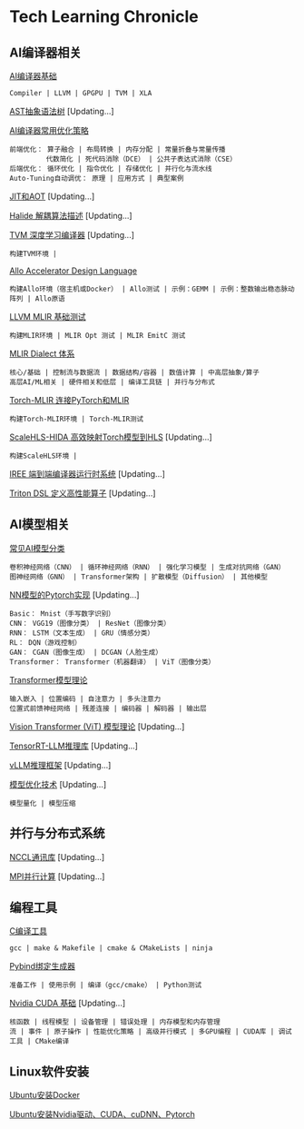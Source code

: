 # Tech Learning Chronicle

## AI编译器相关

[AI编译器基础](AI编译器基础.md)

    Compiler | LLVM | GPGPU | TVM | XLA

[AST抽象语法树](AST抽象语法树.md) [Updating...]

[AI编译器常用优化策略](AI编译器常用优化策略.md)

    前端优化： 算子融合 | 布局转换 | 内存分配 | 常量折叠与常量传播
             代数简化 | 死代码消除（DCE） | 公共子表达式消除（CSE）
    后端优化： 循环优化 | 指令优化 | 存储优化 | 并行化与流水线
    Auto-Tuning自动调优： 原理 | 应用方式 | 典型案例

[JIT和AOT](JIT和AOT.md) [Updating...]

[Halide 解耦算法描述](Halide_解耦算法描述.md) [Updating...]

[TVM 深度学习编译器](TVM_深度学习编译器.md) [Updating...]

    构建TVM环境 | 

[Allo Accelerator Design Language](Allo_Accelerator_Design_Language.md)

    构建Allo环境（宿主机或Docker） | Allo测试 | 示例：GEMM | 示例：整数输出稳态脉动阵列 | Allo原语

[LLVM MLIR 基础测试](LLVM_MLIR_基础测试.md)

    构建MLIR环境 | MLIR Opt 测试 | MLIR EmitC 测试

[MLIR Dialect 体系](MLIR_Dialect_体系.md)

    核心/基础 | 控制流与数据流 | 数据结构/容器 | 数值计算 | 中高层抽象/算子
    高层AI/ML相关 | 硬件相关和低层 | 编译工具链 | 并行与分布式

[Torch-MLIR 连接PyTorch和MLIR](Torch-MLIR_连接PyTorch和MLIR.md)

    构建Torch-MLIR环境 | Torch-MLIR测试

[ScaleHLS-HIDA 高效映射Torch模型到HLS](ScaleHLS-HIDA_高效映射Torch模型到HLS.md) [Updating...]

    构建ScaleHLS环境 | 

[IREE 端到端编译器运行时系统](IREE_端到端编译器运行时系统.md) [Updating...]

[Triton DSL 定义高性能算子](Triton_DSL_定义高性能算子.md) [Updating...]

## AI模型相关

[常见AI模型分类](常见AI模型分类.md)

    卷积神经网络（CNN） | 循环神经网络（RNN） | 强化学习模型 | 生成对抗网络（GAN）
    图神经网络（GNN） | Transformer架构 | 扩散模型（Diffusion） | 其他模型

[NN模型的Pytorch实现](https://github.com/zeroherolin/pytorch-nn) [Updating...]

    Basic： Mnist（手写数字识别）
    CNN： VGG19（图像分类） | ResNet（图像分类）
    RNN： LSTM（文本生成） | GRU（情感分类）
    RL： DQN（游戏控制）
    GAN： CGAN（图像生成） | DCGAN（人脸生成）
    Transformer： Transformer（机器翻译） | ViT（图像分类）

[Transformer模型理论](Transformer模型理论.md)

    输入嵌入 | 位置编码 | 自注意力 | 多头注意力
    位置式前馈神经网络 | 残差连接 | 编码器 | 解码器 | 输出层

[Vision Transformer (ViT) 模型理论](ViT模型理论.md) [Updating...]

[TensorRT-LLM推理库](TensorRT-LLM推理库.md) [Updating...]

[vLLM推理框架](vLLM推理框架.md) [Updating...]

[模型优化技术](模型优化技术.md) [Updating...]

    模型量化 | 模型压缩

## 并行与分布式系统

[NCCL通讯库](NCCL通讯库.md) [Updating...]

[MPI并行计算](MPI并行计算.md) [Updating...]

## 编程工具

[C编译工具](C编译工具.md)

    gcc | make & Makefile | cmake & CMakeLists | ninja

[Pybind绑定生成器](Pybind绑定生成器.md)

    准备工作 | 使用示例 | 编译（gcc/cmake） | Python测试

[Nvidia CUDA 基础](Nvidia_CUDA_基础.md) [Updating...]

    核函数 | 线程模型 | 设备管理 | 错误处理 | 内存模型和内存管理
    流 | 事件 | 原子操作 | 性能优化策略 | 高级并行模式 | 多GPU编程 | CUDA库 | 调试工具 | CMake编译

## Linux软件安装

[Ubuntu安装Docker](Ubuntu安装Docker.md)

[Ubuntu安装Nvidia驱动、CUDA、cuDNN、Pytorch](Ubuntu安装Nvidia驱动、CUDA、cuDNN、Pytorch.md)
